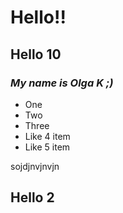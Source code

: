 # Hello!!
## Hello 10
### _My name is Olga K ;)_
* One 
* Two
* Three 
* Like 4 item
* Like 5 item


sojdjnvjnvjn

## Hello 2
